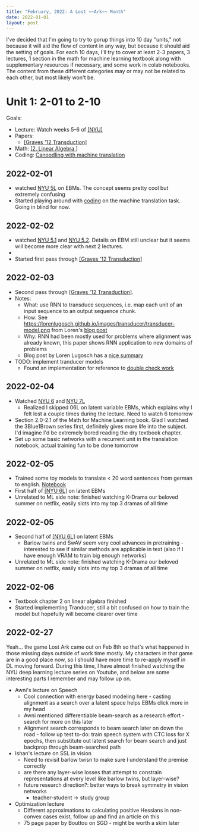 ```yaml
---
title: "February, 2022: A Lost ~~Ark~~ Month"
date: 2022-01-01
layout: post
---
```


<script src="https://cdn.mathjax.org/mathjax/latest/MathJax.js?config=TeX-AMS-MML_HTMLorMML" type="text/javascript"></script>

I've decided that I'm going to try to gorup things into 10 day "units," not because it will aid the flow of content in any way, but because it should aid the setting of goals. For each 10 days, I'll try to cover at least 2-3 papers, 3 lectures, 1 section in the math for machine learning textbook along with supplementary resources if necessary, and some work in colab notebooks. The content from these different categories may or may not be related to each other, but most likely won't be.

# Unit 1: 2-01 to 2-10

Goals:

- Lecture: Watch weeks 5-6 of [[NYU]](https://www.youtube.com/watch?v=mTtDfKgLm54&list=PLLHTzKZzVU9e6xUfG10TkTWApKSZCzuBI)
- Papers:
	- [[Graves '12 Transduction]](https://arxiv.org/pdf/1211.3711.pdf)
- Math: [[2. Linear Algebra ]](https://mml-book.github.io/book/mml-book.pdf)
- Coding: [Canoodling with machine translation](https://github.com/edwardcdy/deep-learning-notebooks/blob/main/Machine_Translation_1.ipynb)


## 2022-02-01

- watched [NYU 5L](https://www.youtube.com/watch?v=xIn-Czj1g2Q&list=PLLHTzKZzVU9e6xUfG10TkTWApKSZCzuBI&index=10) on EBMs. The concept seems pretty cool but extremely confusing
- Started playing around with [coding](https://github.com/edwardcdy/deep-learning-notebooks/blob/main/Machine_Translation_1.ipynb) on the machine translation task. Going in blind for now. 

## 2022-02-02

- watched [NYU 5.1](https://www.youtube.com/watch?v=KvvNkE2vQVk) and [NYU 5.2](https://www.youtube.com/watch?v=eJeJWWEo7cE&list=PLLHTzKZzVU9e6xUfG10TkTWApKSZCzuBI&index=12). Details on EBM still unclear but it seems will become more clear with next 2 lectures.
- 
- Started first pass through [[Graves '12 Transduction]](https://arxiv.org/pdf/1211.3711.pdf)

## 2022-02-03

- Second pass through [[Graves '12 Transduction]](https://arxiv.org/pdf/1211.3711.pdf). 
- Notes:
	- What: use RNN to transduce sequences, i.e. map each unit of an input sequence to an output sequence chunk. 
	- How: See https://lorenlugosch.github.io/images/transducer/transducer-model.png from Loren's [blog post](https://lorenlugosch.github.io/posts/2020/11/transducer/)
	- Why: RNN had been mostly used for problems where alignment was already known, this paper shows RNN application to new domains of problems
	- Blog post by Loren Lugosch has a [nice summary](https://lorenlugosch.github.io/posts/2020/11/transducer/)
- TODO: implement tranducer models
	- Found an implementation for reference to [double check work](https://github.com/lorenlugosch/transducer-tutorial/blob/main/transducer_tutorial_example.ipynb)


## 2022-02-04

- Watched [NYU 6](https://www.youtube.com/watch?v=XIMaWj5YjOQ&list=PLLHTzKZzVU9e6xUfG10TkTWApKSZCzuBI&index=14) and [NYU 7L](https://www.youtube.com/watch?v=AOFUZZZ6KyU&list=PLLHTzKZzVU9e6xUfG10TkTWApKSZCzuBI&index=15)
	- Realized I skipped 06L on latent variable EBMs, which explains why I felt lost a couple times during the lecture. Need to watch 6 tomorrow
- Section 2.0-2.1 of the Math for Machine Learning book. Glad I watched the 3Blue1Brown series first, definitely gives more life into the subject. I'd imagine I'd be extremely bored reading the dry textbook chapter.
- Set up some basic networks with a recurrent unit in the translation notebook, actual training fun to be done tomorrow

## 2022-02-05

- Trained some toy models to translate < 20 word sentences from german to english. [Notebook](https://github.com/edwardcdy/deep-learning-notebooks/blob/main/Machine_Translation_1.ipynb)
- First half of [[NYU 6L]](https://www.youtube.com/watch?v=8u2s64ZtmiA&list=PLLHTzKZzVU9e6xUfG10TkTWApKSZCzuBI&index=13) on latent EBMs
- Unrelated to ML side note: finished watching K-Drama our beloved summer on netflix, easily slots into my top 3 dramas of all time

## 2022-02-05

- Second half of [[NYU 6L]](https://www.youtube.com/watch?v=8u2s64ZtmiA&list=PLLHTzKZzVU9e6xUfG10TkTWApKSZCzuBI&index=13) on latent EBMs
	- Barlow twins and SwAV seem very cool advances in pretraining - interested to see if similar methods are applicable in text (also if I have enough VRAM to train big enough networks) 
- Unrelated to ML side note: finished watching K-Drama our beloved summer on netflix, easily slots into my top 3 dramas of all time

## 2022-02-06

- Textbook chapter 2 on linear algebra finished
- Started implementing Tranducer, still a bit confused on how to train the model but hopefully will become clearer over time

## 2022-02-27

Yeah... the game Lost Ark came out on Feb 8th so that's what happened in those missing days outside of work time mostly. My characters in that game are in a good place now, so I should have more time to re-apply myself in DL moving forward. During this time, I have almost finished watching the NYU deep learning lecture series on Youtube, and below are some interesting parts I remember and may follow up on.

- Awni's lecture on Speech 
	- Cool connection with energy based modeling here - casting alignment as a search over a latent space helps EBMs click more in my head
	- Awni mentioned differentiable beam-search as a research effort - search for more on this later
	- Alignment search corresponds to beam search later on down the road - follow up test to-do: train speech system with CTC loss for X epochs, then substitute out latent search for beam search and just backprop through beam-searched path
- Ishan's lecture on SSL in vision
	- Need to revisit barlow twisn to make sure I understand the premise correctly
	- are there any layer-wise losses that attempt to constrain representations at every level like barlow twins, but layer-wise?
	- future research direction?: better ways to break symmetry in vision networks
		- teacher-student -> study group
- Optimization lecture 
	- Different approximations to calculating positive Hessians in non-convex cases exist, follow up and find an article on this
	- 75 page paper by Bouttou on SGD - might be worth a skim later 
